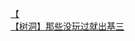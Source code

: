 [【](http://tieba.baidu.com/p/1894286988?see_lz=1&pn=)   
[【树洞】那些没玩过就出基三](http://tieba.baidu.com/p/1894666403?see_lz=1&pn=)   
